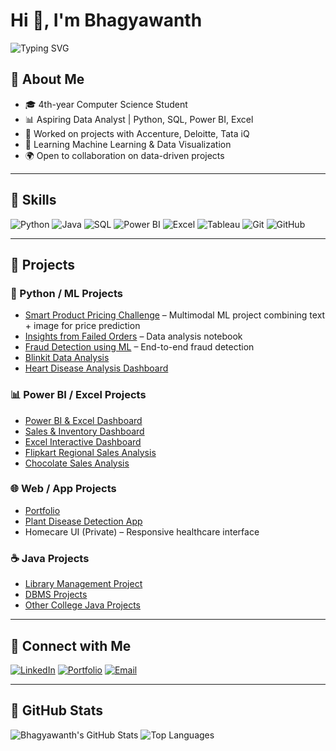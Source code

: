# Hi 👋, I'm Bhagyawanth

![Typing SVG](https://readme-typing-svg.demolab.com?font=Fira+Code&size=26&pause=1000&color=00F7FF&center=true&vCenter=true&width=435&lines=4th-%20year+Computer+Science+Student;Aspiring+Data+Analyst;Python+%7C+SQL+%7C+Power%20BI+%7C+Excel)


## 🔹 About Me
- 🎓 4th-year Computer Science Student  
- 📊 Aspiring Data Analyst | Python, SQL, Power BI, Excel  
- 💼 Worked on projects with Accenture, Deloitte, Tata iQ  
- 🌱 Learning Machine Learning & Data Visualization  
- 🌍 Open to collaboration on data-driven projects  

---

## 🔹 Skills
![Python](https://img.shields.io/badge/-Python-3776AB?style=for-the-badge&logo=python&logoColor=white)
![Java](https://img.shields.io/badge/-Java-007396?style=for-the-badge&logo=java&logoColor=white)
![SQL](https://img.shields.io/badge/-SQL-4479A1?style=for-the-badge&logo=mysql&logoColor=white)
![Power BI](https://img.shields.io/badge/-Power%20BI-F2C811?style=for-the-badge&logo=power-bi&logoColor=black)
![Excel](https://img.shields.io/badge/-Excel-217346?style=for-the-badge&logo=microsoft-excel&logoColor=white)
![Tableau](https://img.shields.io/badge/-Tableau-E97627?style=for-the-badge&logo=tableau&logoColor=white)
![Git](https://img.shields.io/badge/-Git-F05032?style=for-the-badge&logo=git&logoColor=white)
![GitHub](https://img.shields.io/badge/-GitHub-181717?style=for-the-badge&logo=github&logoColor=white)

---

## 🔹 Projects

### 🐍 Python / ML Projects
- [Smart Product Pricing Challenge](https://github.com/Bhagyawanth1729/Smart_Product_Pricing_Challenge) – Multimodal ML project combining text + image for price prediction
- [Insights from Failed Orders](https://github.com/Bhagyawanth1729/Insights-from-Failed-Orders) – Data analysis notebook
- [Fraud Detection using ML](https://github.com/Bhagyawanth1729/Fraud-Detection-using-Machine-Learning-Full-Python-Data-Analyst-Project-94-Accuracy-) – End-to-end fraud detection
- [Blinkit Data Analysis](https://github.com/Bhagyawanth1729/-Blinkit-Data-Analysis-Python)
- [Heart Disease Analysis Dashboard](https://github.com/Bhagyawanth1729/Heart-Disease-Analysis-Dashboard)

### 📊 Power BI / Excel Projects
- [Power BI & Excel Dashboard](https://github.com/Bhagyawanth1729/PowerBI_Excel_Interactive_Dashboard)
- [Sales & Inventory Dashboard](https://github.com/Bhagyawanth1729/Sales-and-Inventory-Dashboard-using-Power-BI)
- [Excel Interactive Dashboard](https://github.com/Bhagyawanth1729/Full-Project-in-Excel-with-Interactive-Dashboard-)
- [Flipkart Regional Sales Analysis](https://github.com/Bhagyawanth1729/Flipkart_Regional_Sales_Analysis)
- [Chocolate Sales Analysis](https://github.com/Bhagyawanth1729/Chocolate-Sales-)

### 🌐 Web / App Projects
- [Portfolio](https://github.com/Bhagyawanth1729/Portfolio)
- [Plant Disease Detection App](https://github.com/Bhagyawanth1729/Plant-Disease-Detection-App)
- Homecare UI (Private) – Responsive healthcare interface

### ☕ Java Projects
- [Library Management Project](https://github.com/Bhagyawanth1729/Librarymanagementproject)
- [DBMS Projects](https://github.com/Bhagyawanth1729/DBMS-PROJECT)
- [Other College Java Projects](https://github.com/Bhagyawanth1729/College_projects)

---

## 🔹 Connect with Me
[![LinkedIn](https://img.shields.io/badge/-LinkedIn-0A66C2?style=for-the-badge&logo=linkedin&logoColor=white)](https://www.linkedin.com/in/bhagyawanthningappa/)
[![Portfolio](https://img.shields.io/badge/-Portfolio-181717?style=for-the-badge&logo=github&logoColor=white)](https://github.com/Bhagyawanth1729/Portfolio)
[![Email](https://img.shields.io/badge/-Email-D14836?style=for-the-badge&logo=gmail&logoColor=white)](mailto:bhagyawanthningappa.com)

---

## 🔹 GitHub Stats
![Bhagyawanth's GitHub Stats](https://github-readme-stats.vercel.app/api?username=Bhagyawanth1729&show_icons=true&theme=radical)
![Top Languages](https://github-readme-stats.vercel.app/api/top-langs/?username=Bhagyawanth1729&layout=compact&theme=radical)

